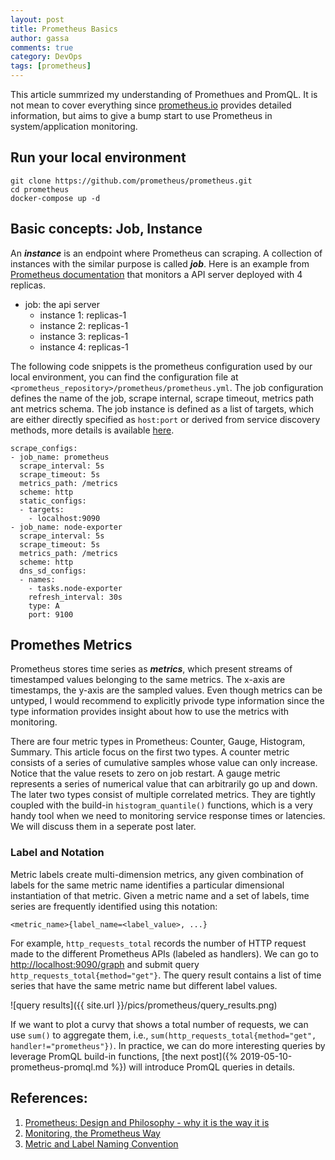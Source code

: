 ```yaml
---
layout: post
title: Prometheus Basics
author: gassa
comments: true
category: DevOps
tags: [prometheus]
---
```


This article summrized my understanding of Promethues and PromQL. It is not mean to cover everything since [prometheus.io](https://prometheus.io/docs/introduction/overview/) provides detailed information, but aims to give a bump start to use Prometheus in system/application monitoring.


## Run your local environment 

```shell
git clone https://github.com/prometheus/prometheus.git
cd prometheus
docker-compose up -d
```

## Basic concepts: Job, Instance

An ***instance*** is an endpoint where Prometheus can scraping. A collection of instances with the similar purpose is called ***job***. Here is an example from [Prometheus documentation](https://prometheus.io/docs/concepts/jobs_instances/) that monitors a API server deployed with 4 replicas. 

- job: the api server
  * instance 1: replicas-1 
  * instance 2: replicas-1
  * instance 3: replicas-1
  * instance 4: replicas-1

The following code snippets is the prometheus configuration used by our local environment, you can find the configuration file at `<prometheus_repository>/prometheus/prometheus.yml`. The job configuration defines the name of the job, scrape internal, scrape timeout, metrics path ant metrics schema. The job instance is defined as a list of targets, which are either directly specified as `host:port` or derived from service discovery methods, more details is available [here](https://prometheus.io/docs/prometheus/latest/configuration/configuration/).


```
scrape_configs:
- job_name: prometheus
  scrape_interval: 5s
  scrape_timeout: 5s
  metrics_path: /metrics
  scheme: http
  static_configs:
  - targets:
    - localhost:9090
- job_name: node-exporter
  scrape_interval: 5s
  scrape_timeout: 5s
  metrics_path: /metrics
  scheme: http
  dns_sd_configs:
  - names:
    - tasks.node-exporter
    refresh_interval: 30s
    type: A
    port: 9100
```

## Promethes Metrics

Prometheus stores time series as ***metrics***, which present streams of timestamped values belonging to the same metrics. The x-axis are timestamps, the y-axis are the sampled values. Even though metrics can be untyped, I would recommend to explicitly privode type information since the type information provides insight about how to use the metrics with monitoring.

There are four metric types in Prometheus: Counter, Gauge, Histogram, Summary. This article focus on the first two types. A counter metric consists of a series of cumulative samples whose value can only increase. Notice that the value resets to zero on job restart. A gauge metric represents a series of numerical value that can arbitrarily go up and down. The later two types consist of multiple correlated metrics. They are tightly coupled with the build-in `histogram_quantile()` functions, which is a very handy tool when we need to monitoring service response times or latencies. We will discuss them in a seperate post later. 


### Label and Notation

Metric labels create multi-dimension metrics, any given combination of labels for the same metric name identifies a particular dimensional instantiation of that metric. Given a metric name and a set of labels, time series are frequently identified using this notation:
```
<metric_name>{label_name=<label_value>, ...}
```
For example, `http_requests_total` records the number of HTTP request made to the different Prometheus APIs (labeled as handlers). We can go to [http://localhost:9090/graph](http://localhost:9090) and submit query `http_requests_total{method="get"}`. The query result contains a list of time series that have the same metric name but different label values. 

![query results]({{ site.url }}/pics/prometheus/query_results.png)

If we want to plot a curvy that shows a total number of requests, we can use `sum()` to aggregate them, i.e., `sum(http_requests_total{method="get", handler!="prometheus"})`. In practice, we can do more interesting queries by leverage PromQL build-in functions, [the next post]({% 2019-05-10-prometheus-promql.md %}) will introduce PromQL queries in details.



## References:
1. [Prometheus: Design and Philosophy - why it is the way it is](https://www.youtube.com/watch?v=QgJbxCWRZ1s&feature=youtu.be)
2. [Monitoring, the Prometheus Way](https://www.youtube.com/watch?v=PDxcEzu62jk&feature=youtu.be)
3. [Metric and Label Naming Convention](https://prometheus.io/docs/practices/naming/)